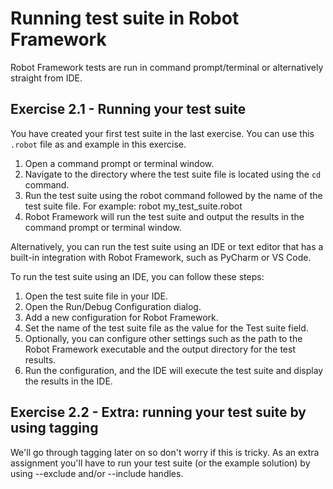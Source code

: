 # Running test suite in Robot Framework

Robot Framework tests are run in command prompt/terminal or alternatively straight from IDE.

## Exercise 2.1 - Running your test suite

You have created your first test suite in the last exercise. You can use this `.robot` file as and example in this exercise.

1. Open a command prompt or terminal window.
2. Navigate to the directory where the test suite file is located using the `cd` command.
3. Run the test suite using the robot command followed by the name of the test suite file. For example: robot my_test_suite.robot
4. Robot Framework will run the test suite and output the results in the command prompt or terminal window.

Alternatively, you can run the test suite using an IDE or text editor that has a built-in integration with Robot Framework, such as PyCharm or VS Code.

To run the test suite using an IDE, you can follow these steps:

1. Open the test suite file in your IDE.
2. Open the Run/Debug Configuration dialog.
3. Add a new configuration for Robot Framework.
4. Set the name of the test suite file as the value for the Test suite field.
5. Optionally, you can configure other settings such as the path to the Robot Framework executable and the output directory for the test results.
6. Run the configuration, and the IDE will execute the test suite and display the results in the IDE.

## Exercise 2.2 - Extra: running your test suite by using tagging

We'll go through tagging later on so don't worry if this is tricky. As an extra assignment you'll have to run 
your test suite (or the example solution) by using --exclude and/or --include handles. 